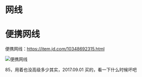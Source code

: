 # 网线

# 便携网线

便携网线：https://item.jd.com/10348692315.html

![便携网线](https://img10.360buyimg.com/n1/jfs/t2701/123/1165953912/189399/34141966/5735693cN45bc882f.jpg)

85，用着也没高级多少其实，2017.09.01 买的，看一下什么时候坏吧

